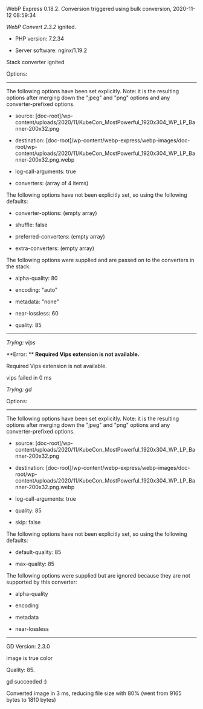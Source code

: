WebP Express 0.18.2. Conversion triggered using bulk conversion, 2020-11-12 08:59:34

*WebP Convert 2.3.2*  ignited.
- PHP version: 7.2.34
- Server software: nginx/1.19.2

Stack converter ignited

Options:
------------
The following options have been set explicitly. Note: it is the resulting options after merging down the "jpeg" and "png" options and any converter-prefixed options.
- source: [doc-root]/wp-content/uploads/2020/11/KubeCon_MostPowerful_1920x304_WP_LP_Banner-200x32.png
- destination: [doc-root]/wp-content/webp-express/webp-images/doc-root/wp-content/uploads/2020/11/KubeCon_MostPowerful_1920x304_WP_LP_Banner-200x32.png.webp
- log-call-arguments: true
- converters: (array of 4 items)

The following options have not been explicitly set, so using the following defaults:
- converter-options: (empty array)
- shuffle: false
- preferred-converters: (empty array)
- extra-converters: (empty array)

The following options were supplied and are passed on to the converters in the stack:
- alpha-quality: 80
- encoding: "auto"
- metadata: "none"
- near-lossless: 60
- quality: 85
------------


*Trying: vips* 

**Error: ** **Required Vips extension is not available.** 
Required Vips extension is not available.
vips failed in 0 ms

*Trying: gd* 

Options:
------------
The following options have been set explicitly. Note: it is the resulting options after merging down the "jpeg" and "png" options and any converter-prefixed options.
- source: [doc-root]/wp-content/uploads/2020/11/KubeCon_MostPowerful_1920x304_WP_LP_Banner-200x32.png
- destination: [doc-root]/wp-content/webp-express/webp-images/doc-root/wp-content/uploads/2020/11/KubeCon_MostPowerful_1920x304_WP_LP_Banner-200x32.png.webp
- log-call-arguments: true
- quality: 85
- skip: false

The following options have not been explicitly set, so using the following defaults:
- default-quality: 85
- max-quality: 85

The following options were supplied but are ignored because they are not supported by this converter:
- alpha-quality
- encoding
- metadata
- near-lossless
------------

GD Version: 2.3.0
image is true color
Quality: 85. 
gd succeeded :)

Converted image in 3 ms, reducing file size with 80% (went from 9165 bytes to 1810 bytes)
